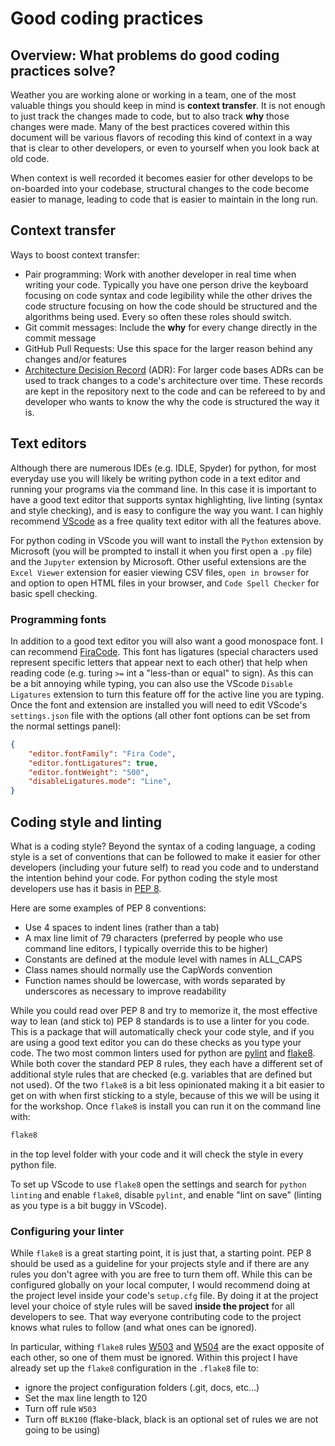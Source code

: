 # Good coding practices

## Overview: What problems do good coding practices solve?

Weather you are working alone or working in a team, one of the most valuable things you should keep in mind is **context transfer**.  It is not enough to just track the changes made to code, but to also track **why** those changes were made.  Many of the best practices covered within this document will be various flavors of recoding this kind of context in a way that is clear to other developers, or even to yourself when you look back at old code.

When context is well recorded it becomes easier for other develops to be on-boarded into your codebase, structural changes to the code become easier to manage, leading to code that is easier to maintain in the long run.

## Context transfer

Ways to boost context transfer:

- Pair programming: Work with another developer in real time when writing your code.  Typically you have one person drive the keyboard focusing on code syntax and code legibility while the other drives the code structure focusing on how the code should be structured and the algorithms being used.  Every so often these roles should switch.
- Git commit messages: Include the **why** for every change directly in the commit message
- GitHub Pull Requests: Use this space for the larger reason behind any changes and/or features
- [Architecture Decision Record](https://github.com/joelparkerhenderson/architecture-decision-record) (ADR): For larger code bases ADRs can be used to track changes to a code's architecture over time.  These records are kept in the repository next to the code and can be refereed to by and developer who wants to know the why the code is structured the way it is. 

## Text editors

Although there are numerous IDEs (e.g. IDLE, Spyder) for python, for most everyday use you will likely be writing python code in a text editor and running your programs via the command line.  In this case it is important to have a good text editor that supports syntax highlighting, live linting (syntax and style checking), and is easy to configure the way you want.  I can highly recommend [VScode](https://code.visualstudio.com/) as a free quality text editor with all the features above.

For python coding in VScode you will want to install the `Python` extension by Microsoft (you will be prompted to install it when you first open a `.py` file) and the `Jupyter` extension by Microsoft.  Other useful extensions are the `Excel Viewer` extension for easier viewing CSV files, `open in browser` for and option to open HTML files in your browser, and `Code Spell Checker` for basic spell checking.

### Programming fonts

In addition to a good text editor you will also want a good monospace font.  I can recommend [FiraCode](https://github.com/tonsky/FiraCode).  This font has ligatures (special characters used represent specific letters that appear next to each other) that help when reading code (e.g. turing `>=` int a "less-than or equal" to sign).  As this can be a bit annoying while typing, you can also use the VScode `Disable Ligatures` extension to turn this feature off for the active line you are typing.  Once the font and extension are installed you will need to edit VScode's `settings.json` file with the options (all other font options can be set from the normal settings panel):

```json
{
    "editor.fontFamily": "Fira Code",
    "editor.fontLigatures": true,
    "editor.fontWeight": "500",
    "disableLigatures.mode": "Line",
}
```

## Coding style and linting

What is a coding style?  Beyond the syntax of a coding language, a coding style is a set of conventions that can be followed to make it easier for other developers (including your future self) to read you code and to understand the intention behind your code.  For python coding the style most developers use has it basis in [PEP 8](https://peps.python.org/pep-0008/).

Here are some examples of PEP 8 conventions:

- Use 4 spaces to indent lines (rather than a tab)
- A max line limit of 79 characters (preferred by people who use command line editors, I typically override this to be higher)
- Constants are defined at the module level with names in ALL_CAPS
- Class names should normally use the CapWords convention
- Function names should be lowercase, with words separated by underscores as necessary to improve readability

While you could read over PEP 8 and try to memorize it, the most effective way to lean (and stick to) PEP 8 standards is to use a linter for you code.  This is a package that will automatically check your code style, and if you are using a good text editor you can do these checks as you type your code.  The two most common linters used for python are [pylint](https://pylint.pycqa.org/en/latest/) and [flake8](https://flake8.pycqa.org/en/latest/).  While both cover the standard PEP 8 rules, they each have a different set of additional style rules that are checked (e.g. variables that are defined but not used).  Of the two `flake8` is a bit less opinionated making it a bit easier to get on with when first sticking to a style, because of this we will be using it for the workshop. Once `flake8` is install you can run it on the command line with:

```bash
flake8
```

in the top level folder with your code and it will check the style in every python file.

To set up VScode to use `flake8` open the settings and search for `python linting` and enable `flake8`, disable `pylint`, and enable "lint on save" (linting as you type is a bit buggy in VScode).

### Configuring your linter

While `flake8` is a great starting point, it is just that, a starting point.  PEP 8 should be used as a guideline for your projects style and if there are any rules you don't agree with you are free to turn them off.  While this can be configured globally on your local computer, I would recommend doing at the project level inside your code's `setup.cfg` file.  By doing it at the project level your choice of style rules will be saved **inside the project** for all developers to see.  That way everyone contributing code to the project knows what rules to follow (and what ones can be ignored).

In particular, withing `flake8` rules [W503](https://www.flake8rules.com/rules/W503.html) and [W504](https://www.flake8rules.com/rules/W504.html) are the exact opposite of each other, so one of them must be ignored.  Within this project I have already set up the `flake8` configuration in the `.flake8` file to:

- ignore the project configuration folders (.git, docs, etc...)
- Set the max line length to 120
- Turn off rule `W503`
- Turn off `BLK100` (flake-black, black is an optional set of rules we are not going to be using)
